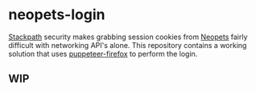 # neopets-login
[Stackpath](https://www.stackpath.com/) security makes grabbing session cookies from [Neopets](http://www.neopets.com/) fairly difficult with networking API's alone. This repository contains a working solution that uses [puppeteer-firefox](https://github.com/puppeteer/puppeteer/tree/master/experimental/puppeteer-firefox) to perform the login.

## WIP

